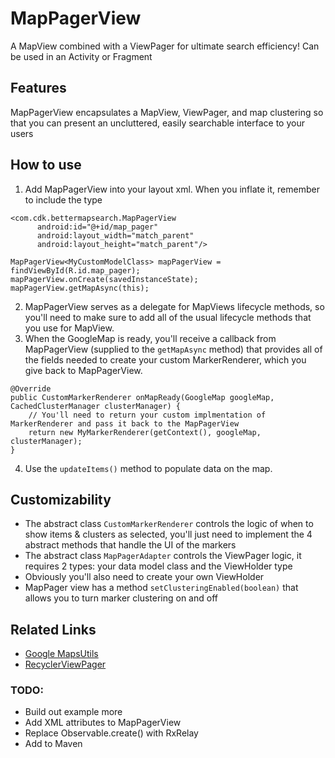 # MapPagerView

A MapView combined with a ViewPager for ultimate search efficiency! Can be used in an Activity or Fragment

## Features
MapPagerView encapsulates a MapView, ViewPager, and map clustering so that you can present an uncluttered, easily searchable interface to your users

## How to use
1. Add MapPagerView into your layout xml. When you inflate it, remember to include the type

  ```
  <com.cdk.bettermapsearch.MapPagerView
        android:id="@+id/map_pager"
        android:layout_width="match_parent"
        android:layout_height="match_parent"/>
```
  ```
  MapPagerView<MyCustomModelClass> mapPagerView = findViewById(R.id.map_pager);
  mapPagerView.onCreate(savedInstanceState);
  mapPagerView.getMapAsync(this);
  ```
2. MapPagerView serves as a delegate for MapViews lifecycle methods, so you'll need to make sure to add all of the usual lifecycle methods that you use for MapView.
3. When the GoogleMap is ready, you'll receive a callback from MapPagerView (supplied to the `getMapAsync` method) that provides all of the fields needed to create your custom MarkerRenderer, which you give back to MapPagerView.

```
@Override
public CustomMarkerRenderer onMapReady(GoogleMap googleMap, CachedClusterManager clusterManager) {
    // You'll need to return your custom implmentation of MarkerRenderer and pass it back to the MapPagerView
    return new MyMarkerRenderer(getContext(), googleMap, clusterManager);
}
```

4. Use the `updateItems()` method to populate data on the map.

## Customizability
* The abstract class `CustomMarkerRenderer` controls the logic of when to show items & clusters as selected, you'll just need to implement the 4 abstract methods that handle the UI of the markers
* The abstract class `MapPagerAdapter` controls the ViewPager logic, it requires 2 types: your data model class and the ViewHolder type
* Obviously you'll also need to create your own ViewHolder
* MapPager view has a method `setClusteringEnabled(boolean)` that allows you to turn marker clustering on and off

## Related Links
* [Google MapsUtils](https://developers.google.com/maps/documentation/android-api/utility/)
* [RecyclerViewPager](https://github.com/lsjwzh/RecyclerViewPager)

### TODO: 
- Build out example more
- Add XML attributes to MapPagerView
- Replace Observable.create() with RxRelay
- Add to Maven
